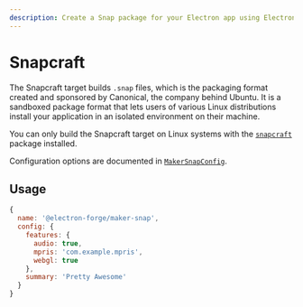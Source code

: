 ```yaml
---
description: Create a Snap package for your Electron app using Electron Forge.
---
```


# Snapcraft

The Snapcraft target builds `.snap` files, which is the packaging format created and sponsored by Canonical, the company behind Ubuntu. It is a sandboxed package format that lets users of various Linux distributions install your application in an isolated environment on their machine.

You can only build the Snapcraft target on Linux systems with the [`snapcraft`](https://snapcraft.io/) package installed.

Configuration options are documented in [`MakerSnapConfig`](https://js.electronforge.io/maker/snap/interfaces/makersnapconfig.html).

## Usage

```javascript
{
  name: '@electron-forge/maker-snap',
  config: {
    features: {
      audio: true,
      mpris: 'com.example.mpris',
      webgl: true
    },
    summary: 'Pretty Awesome'
  }
}
```

